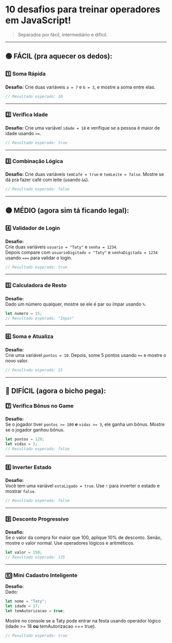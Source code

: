 # 10 desafios para treinar operadores em JavaScript!
> Separados por fácil, intermediário e difícil.


---

## 🟢 **FÁCIL (pra aquecer os dedos):**

### 1️⃣ Soma Rápida  
**Desafio:** Crie duas variáveis `a = 7` e `b = 3`, e mostre a soma entre elas.  

```js
// Resultado esperado: 10
```

---

### 2️⃣ Verifica Idade  
**Desafio:** Crie uma variável `idade = 18` e verifique se a pessoa é maior de idade usando `>=`.  

```js
// Resultado esperado: true
```

---

### 3️⃣ Combinação Lógica  
**Desafio:** Crie duas variáveis `temCafé = true` e `temLeite = false`. Mostre se dá pra fazer café com leite (usando `&&`).  

```js
// Resultado esperado: false
```

---

## 🟡 **MÉDIO (agora sim tá ficando legal):**

### 4️⃣ Validador de Login  
**Desafio:**  
Crie duas variáveis `usuario = "Taty"` e `senha = 1234`.  
Depois compare com `usuarioDigitado = "Taty"` e `senhaDigitada = 1234` usando `===` para validar o login.  

```js
// Resultado esperado: true
```

---

### 5️⃣ Calculadora de Resto  
**Desafio:**  
Dado um número qualquer, mostre se ele é par ou ímpar usando `%`.  

```js
let numero = 15;
// Resultado esperado: "Ímpar"
```

---

### 6️⃣ Soma e Atualiza  
**Desafio:**  
Crie uma variável `pontos = 10`. Depois, some 5 pontos usando `+=` e mostre o novo valor.  

```js
// Resultado esperado: 15
```

---

## 🔴 **DIFÍCIL (agora o bicho pega):**

### 7️⃣ Verifica Bônus no Game  
**Desafio:**  
Se o jogador tiver `pontos >= 100` **e** `vidas >= 3`, ele ganha um bônus. Mostre se o jogador ganhou bônus.  

```js
let pontos = 120;
let vidas = 2;
// Resultado esperado: false
```

---

### 8️⃣ Inverter Estado  
**Desafio:**  
Você tem uma variável `estaLigado = true`. Use `!` para inverter o estado e mostrar `false`.  

```js
// Resultado esperado: false
```

---

### 9️⃣ Desconto Progressivo  
**Desafio:**  
Se o valor da compra for maior que 100, aplique 10% de desconto. Senão, mostre o valor normal. Use operadores lógicos e aritméticos.  

```js
let valor = 150;
// Resultado esperado: 135
```

---

### 🔟 Mini Cadastro Inteligente  
**Desafio:**  
Dado:
```js
let nome = "Taty";
let idade = 17;
let temAutorizacao = true;
```
Mostre no console se a Taty pode entrar na festa usando operador lógico (idade >= 18 **ou** temAutorizacao === true).

```js
// Resultado esperado: true
```
